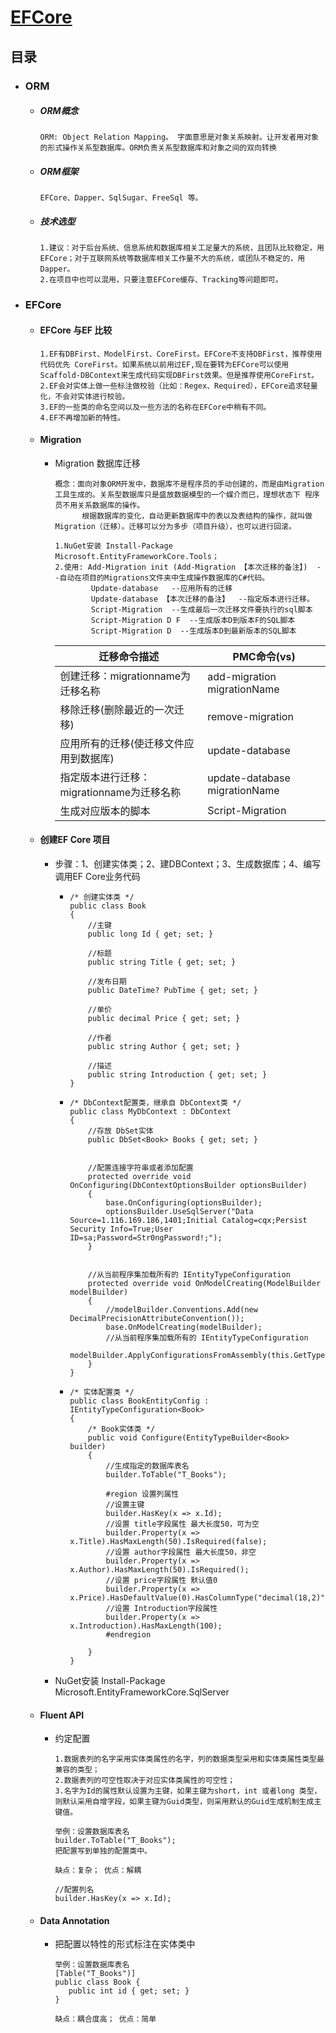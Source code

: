 # [EFCore](#EFCore)

## 目录

- ### ORM

  - ##### ORM概念

    ``` ORM概念
    ORM: Object Relation Mapping。 字面意思是对象关系映射。让开发者用对象的形式操作关系型数据库。ORM负责关系型数据库和对象之间的双向转换
    ```

  - ##### ORM框架

    ``` ORM框架
    EFCore、Dapper、SqlSugar、FreeSql 等。
    ```

  - ##### 技术选型

    ``` 技术选型
    1.建议：对于后台系统、信息系统和数据库相关工足量大的系统，且团队比较稳定，用EFCore；对于互联网系统等数据库相关工作量不大的系统，或团队不稳定的，用Dapper。
    2.在项目中也可以混用，只要注意EFCore缓存、Tracking等问题即可。
    ```


- ### EFCore

  - #### EFCore 与EF 比较

    ``` EFCore与EF比较
    1.EF有DBFirst、ModelFirst、CoreFirst。EFCore不支持DBFirst，推荐使用代码优先 CoreFirst。如果系统以前用过EF,现在要转为EFCore可以使用Scaffold-DBContext来生成代码实现DBFirst效果。但是推荐使用CoreFirst。
    2.EF会对实体上做一些标注做校验（比如：Regex、Required），EFCore追求轻量化，不会对实体进行校验。
    3.EF的一些类的命名空间以及一些方法的名称在EFCore中稍有不同。
    4.EF不再增加新的特性。
    ```

  - #### Migration

    - Migration 数据库迁移

      ``` Migration 数据库迁移
      概念：面向对象ORM开发中，数据库不是程序员的手动创建的，而是由Migration工具生成的。关系型数据库只是盛放数据模型的一个媒介而已，理想状态下 程序员不用关系数据库的操作。
            根据数据库的变化，自动更新数据库中的表以及表结构的操作，就叫做Migration（迁移）。迁移可以分为多步（项目升级），也可以进行回滚。
      ```

      ``` Migration 使用
      1.NuGet安装 Install-Package Microsoft.EntityFrameworkCore.Tools；
      2.使用: Add-Migration init (Add-Migration 【本次迁移的备注】)  --自动在项目的Migrations文件夹中生成操作数据库的C#代码。
              Update-database   --应用所有的迁移
              Update-database 【本次迁移的备注】  --指定版本进行迁移。
              Script-Migration  --生成最后一次迁移文件要执行的sql脚本
              Script-Migration D F  --生成版本D到版本F的SQL脚本
              Script-Migration D  --生成版本D到最新版本的SQL脚本
      ```

      | 迁移命令描述 | PMC命令(vs) |
      | ---- | ---- |
      | 创建迁移：migrationname为迁移名称 | add-migration migrationName |
      | 移除迁移(删除最近的一次迁移) | remove-migration |
      | 应用所有的迁移(使迁移文件应用到数据库) | update-database |
      | 指定版本进行迁移：migrationname为迁移名称 | update-database migrationName |
      | 生成对应版本的脚本 | Script-Migration |

  - #### 创建EF Core 项目

    - 步骤：1、创建实体类；2、建DBContext；3、生成数据库；4、编写调用EF Core业务代码

      - ``` 项目搭建
        /* 创建实体类 */ 
        public class Book
        {
            //主键
            public long Id { get; set; }

            //标题
            public string Title { get; set; }

            //发布日期
            public DateTime? PubTime { get; set; }

            //单价
            public decimal Price { get; set; }

            //作者
            public string Author { get; set; }

            //描述
            public string Introduction { get; set; }
        }
        ```

      - ``` 创建DBContext
        /* DbContext配置类，继承自 DbContext类 */
        public class MyDbContext : DbContext
        {
            //存放 DbSet实体
            public DbSet<Book> Books { get; set; }


            //配置连接字符串或者添加配置
            protected override void OnConfiguring(DbContextOptionsBuilder optionsBuilder)
            {
                base.OnConfiguring(optionsBuilder);
                optionsBuilder.UseSqlServer("Data Source=1.116.169.186,1401;Initial Catalog=cqx;Persist Security Info=True;User ID=sa;Password=Str0ngPassword!;");
            }


            //从当前程序集加载所有的 IEntityTypeConfiguration
            protected override void OnModelCreating(ModelBuilder modelBuilder)
            {
                //modelBuilder.Conventions.Add(new DecimalPrecisionAttributeConvention());
                base.OnModelCreating(modelBuilder);
                //从当前程序集加载所有的 IEntityTypeConfiguration
                modelBuilder.ApplyConfigurationsFromAssembly(this.GetType().Assembly);
            }
        }
        ```

      - ``` 创建DBContext
        /* 实体配置类 */
        public class BookEntityConfig : IEntityTypeConfiguration<Book>
        {
            /* Book实体类 */
            public void Configure(EntityTypeBuilder<Book> builder)
            {
                //生成指定的数据库表名
                builder.ToTable("T_Books");

                #region 设置列属性
                //设置主键
                builder.HasKey(x => x.Id);
                //设置 title字段属性 最大长度50，可为空
                builder.Property(x => x.Title).HasMaxLength(50).IsRequired(false);
                //设置 author字段属性 最大长度50，非空
                builder.Property(x => x.Author).HasMaxLength(50).IsRequired();
                //设置 price字段属性 默认值0
                builder.Property(x => x.Price).HasDefaultValue(0).HasColumnType("decimal(18,2)");
                //设置 Introduction字段属性
                builder.Property(x => x.Introduction).HasMaxLength(100);
                #endregion

            }
        }
        ```     

    - NuGet安装 Install-Package Microsoft.EntityFrameworkCore.SqlServer


  - #### Fluent API

    - 约定配置

      ``` FluentAPI 的主要规则
      1.数据表列的名字采用实体类属性的名字，列的数据类型采用和实体类属性类型最兼容的类型；
      2.数据表列的可空性取决于对应实体类属性的可空性；
      3.名字为Id的属性默认设置为主键，如果主键为short，int 或者long 类型，则默认采用自增字段，如果主键为Guid类型，则采用默认的Guid生成机制生成主键值。
      
      举例：设置数据库表名
      builder.ToTable("T_Books");
      把配置写到单独的配置类中。

      缺点：复杂； 优点：解耦
      ```

      ``` FluentAPI 的一些配置
      //配置列名
      builder.HasKey(x => x.Id);
      ```

  - #### Data Annotation

    - 把配置以特性的形式标注在实体类中

      ``` Data Annotation
      举例：设置数据库表名
      [Table("T_Books")]
      public class Book {
         public int id { get; set; }
      }
     
      缺点：耦合度高； 优点：简单
      ```